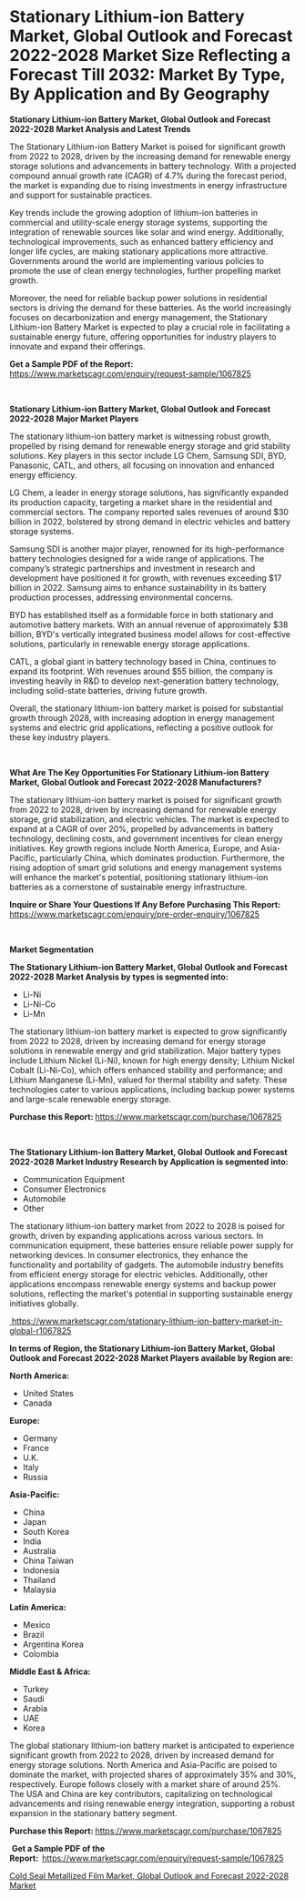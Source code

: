 <p><h1>Stationary Lithium-ion Battery Market, Global Outlook and Forecast 2022-2028 Market Size Reflecting a Forecast Till 2032: Market By Type, By Application and By Geography</h1></p><p><strong>Stationary Lithium-ion Battery Market, Global Outlook and Forecast 2022-2028 Market Analysis and Latest Trends</strong></p>
<p><p>The Stationary Lithium-ion Battery Market is poised for significant growth from 2022 to 2028, driven by the increasing demand for renewable energy storage solutions and advancements in battery technology. With a projected compound annual growth rate (CAGR) of 4.7% during the forecast period, the market is expanding due to rising investments in energy infrastructure and support for sustainable practices.</p><p>Key trends include the growing adoption of lithium-ion batteries in commercial and utility-scale energy storage systems, supporting the integration of renewable sources like solar and wind energy. Additionally, technological improvements, such as enhanced battery efficiency and longer life cycles, are making stationary applications more attractive. Governments around the world are implementing various policies to promote the use of clean energy technologies, further propelling market growth.</p><p>Moreover, the need for reliable backup power solutions in residential sectors is driving the demand for these batteries. As the world increasingly focuses on decarbonization and energy management, the Stationary Lithium-ion Battery Market is expected to play a crucial role in facilitating a sustainable energy future, offering opportunities for industry players to innovate and expand their offerings.</p></p>
<p><strong>Get a Sample PDF of the Report:&nbsp;</strong> <a href="https://www.marketscagr.com/enquiry/request-sample/1067825?utm_campaign=2476&utm_medium=2&utm_source=Github&utm_content=ia&utm_term=21032025&utm_id=stationary-lithium-ion-battery-market-global-outlook-and-forecast-2022-2028">https://www.marketscagr.com/enquiry/request-sample/1067825</a></p>
<p>&nbsp;</p>
<p><strong>Stationary Lithium-ion Battery Market, Global Outlook and Forecast 2022-2028 Major Market Players</strong></p>
<p><p>The stationary lithium-ion battery market is witnessing robust growth, propelled by rising demand for renewable energy storage and grid stability solutions. Key players in this sector include LG Chem, Samsung SDI, BYD, Panasonic, CATL, and others, all focusing on innovation and enhanced energy efficiency.</p><p>LG Chem, a leader in energy storage solutions, has significantly expanded its production capacity, targeting a market share in the residential and commercial sectors. The company reported sales revenues of around $30 billion in 2022, bolstered by strong demand in electric vehicles and battery storage systems.</p><p>Samsung SDI is another major player, renowned for its high-performance battery technologies designed for a wide range of applications. The company’s strategic partnerships and investment in research and development have positioned it for growth, with revenues exceeding $17 billion in 2022. Samsung aims to enhance sustainability in its battery production processes, addressing environmental concerns.</p><p>BYD has established itself as a formidable force in both stationary and automotive battery markets. With an annual revenue of approximately $38 billion, BYD's vertically integrated business model allows for cost-effective solutions, particularly in renewable energy storage applications.</p><p>CATL, a global giant in battery technology based in China, continues to expand its footprint. With revenues around $55 billion, the company is investing heavily in R&D to develop next-generation battery technology, including solid-state batteries, driving future growth.</p><p>Overall, the stationary lithium-ion battery market is poised for substantial growth through 2028, with increasing adoption in energy management systems and electric grid applications, reflecting a positive outlook for these key industry players.</p></p>
<p>&nbsp;</p>
<p><strong>What Are The Key Opportunities For Stationary Lithium-ion Battery Market, Global Outlook and Forecast 2022-2028 Manufacturers?</strong></p>
<p><p>The stationary lithium-ion battery market is poised for significant growth from 2022 to 2028, driven by increasing demand for renewable energy storage, grid stabilization, and electric vehicles. The market is expected to expand at a CAGR of over 20%, propelled by advancements in battery technology, declining costs, and government incentives for clean energy initiatives. Key growth regions include North America, Europe, and Asia-Pacific, particularly China, which dominates production. Furthermore, the rising adoption of smart grid solutions and energy management systems will enhance the market's potential, positioning stationary lithium-ion batteries as a cornerstone of sustainable energy infrastructure.</p></p>
<p><strong>Inquire or Share Your Questions If Any Before Purchasing This Report:</strong> <a href="https://www.marketscagr.com/enquiry/pre-order-enquiry/1067825?utm_campaign=2476&utm_medium=2&utm_source=Github&utm_content=ia&utm_term=21032025&utm_id=stationary-lithium-ion-battery-market-global-outlook-and-forecast-2022-2028">https://www.marketscagr.com/enquiry/pre-order-enquiry/1067825</a></p>
<p>&nbsp;</p>
<p><strong>Market Segmentation</strong></p>
<p><strong>The Stationary Lithium-ion Battery Market, Global Outlook and Forecast 2022-2028 Market Analysis by types is segmented into:</strong></p>
<p><ul><li>Li-Ni</li><li>Li-Ni-Co</li><li>Li-Mn</li></ul></p>
<p><p>The stationary lithium-ion battery market is expected to grow significantly from 2022 to 2028, driven by increasing demand for energy storage solutions in renewable energy and grid stabilization. Major battery types include Lithium Nickel (Li-Ni), known for high energy density; Lithium Nickel Cobalt (Li-Ni-Co), which offers enhanced stability and performance; and Lithium Manganese (Li-Mn), valued for thermal stability and safety. These technologies cater to various applications, including backup power systems and large-scale renewable energy storage.</p></p>
<p><strong>Purchase this Report:&nbsp;</strong><a href="https://www.marketscagr.com/purchase/1067825?utm_campaign=2476&utm_medium=2&utm_source=Github&utm_content=ia&utm_term=21032025&utm_id=stationary-lithium-ion-battery-market-global-outlook-and-forecast-2022-2028">https://www.marketscagr.com/purchase/1067825</a></p>
<p>&nbsp;</p>
<p><strong>The Stationary Lithium-ion Battery Market, Global Outlook and Forecast 2022-2028 Market Industry Research by Application is segmented into:</strong></p>
<p><ul><li>Communication Equipment</li><li>Consumer Electronics</li><li>Automobile</li><li>Other</li></ul></p>
<p><p>The stationary lithium-ion battery market from 2022 to 2028 is poised for growth, driven by expanding applications across various sectors. In communication equipment, these batteries ensure reliable power supply for networking devices. In consumer electronics, they enhance the functionality and portability of gadgets. The automobile industry benefits from efficient energy storage for electric vehicles. Additionally, other applications encompass renewable energy systems and backup power solutions, reflecting the market's potential in supporting sustainable energy initiatives globally.</p></p>
<p><a href="https://www.marketscagr.com/stationary-lithium-ion-battery-market-in-global-r1067825?utm_campaign=2476&utm_medium=2&utm_source=Github&utm_content=ia&utm_term=21032025&utm_id=stationary-lithium-ion-battery-market-global-outlook-and-forecast-2022-2028">&nbsp;https://www.marketscagr.com/stationary-lithium-ion-battery-market-in-global-r1067825</a></p>
<p><strong>In terms of Region, the Stationary Lithium-ion Battery Market, Global Outlook and Forecast 2022-2028 Market Players available by Region are:</strong></p>
<p>
    <p> <strong> North America: </strong>
        <ul>
            <li>United States</li>
            <li>Canada</li>
        </ul>
        </p> 
    <p> <strong> Europe: </strong>
        <ul>
            <li>Germany</li>
            <li>France</li>
            <li>U.K.</li>
            <li>Italy</li>
            <li>Russia</li>
        </ul>
        </p> 
    <p> <strong> Asia-Pacific: </strong>
        <ul>
            <li>China</li>
            <li>Japan</li>
            <li>South Korea</li>
            <li>India</li>
            <li>Australia</li>
            <li>China Taiwan</li>
            <li>Indonesia</li>
            <li>Thailand</li>
            <li>Malaysia</li>
        </ul>
        </p> 
    <p> <strong> Latin America: </strong>
        <ul>
            <li>Mexico</li>
            <li>Brazil</li>
            <li>Argentina Korea</li>
            <li>Colombia</li>
        </ul>
        </p> 
    <p> <strong> Middle East & Africa: </strong>
        <ul>
            <li>Turkey</li>
            <li>Saudi</li>
            <li>Arabia</li>
            <li>UAE</li>
            <li>Korea</li>
        </ul>
    </p>
    </p>
<p><p>The global stationary lithium-ion battery market is anticipated to experience significant growth from 2022 to 2028, driven by increased demand for energy storage solutions. North America and Asia-Pacific are poised to dominate the market, with projected shares of approximately 35% and 30%, respectively. Europe follows closely with a market share of around 25%. The USA and China are key contributors, capitalizing on technological advancements and rising renewable energy integration, supporting a robust expansion in the stationary battery segment.</p></p>
<p><strong>Purchase this Report: </strong><a href="https://www.marketscagr.com/purchase/1067825?utm_campaign=2476&utm_medium=2&utm_source=Github&utm_content=ia&utm_term=21032025&utm_id=stationary-lithium-ion-battery-market-global-outlook-and-forecast-2022-2028">https://www.marketscagr.com/purchase/1067825</a></p>
<p>&nbsp;<strong>Get a Sample PDF of the Report:&nbsp;&nbsp;</strong><a href="https://www.marketscagr.com/enquiry/request-sample/1067825?utm_campaign=2476&utm_medium=2&utm_source=Github&utm_content=ia&utm_term=21032025&utm_id=stationary-lithium-ion-battery-market-global-outlook-and-forecast-2022-2028">https://www.marketscagr.com/enquiry/request-sample/1067825</a></p>
<p><strong></strong></p>
<p><p><a href="https://github.com/pimanoruman/Market-Research-Report-List-1/blob/main/cold-seal-metallized-film-market-global-outlook-and-forecast-2022-2028-market.md?utm_campaign=2476&utm_medium=2&utm_source=Github&utm_content=ia&utm_term=21032025&utm_id=stationary-lithium-ion-battery-market-global-outlook-and-forecast-2022-2028">Cold Seal Metallized Film Market, Global Outlook and Forecast 2022-2028 Market</a></p></p>